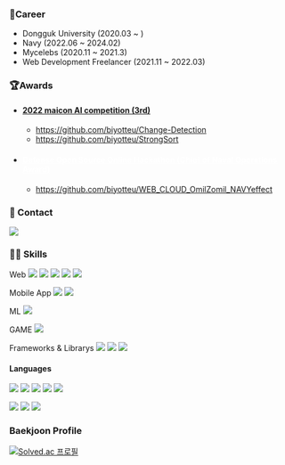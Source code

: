 

### 🤖Career
- Dongguk University (2020.03 ~ )
- Navy (2022.06 ~ 2024.02)
- Mycelebs (2020.11 ~ 2021.3)
- Web Development Freelancer (2021.11 ~ 2022.03)

### 🏆Awards
- <a href="https://gallery1.osam.kr/award/military_third.jsp"><h4>2022 maicon AI competition (3rd)</h4></a>
  - https://github.com/biyotteu/Change-Detection
  - https://github.com/biyotteu/StrongSort
- <a href="https://osam.kr/hackathon/awards?m=v&wdnId=100" style="color:#fff"><h4>Defense Open Source Online Hackathon (Chief of Naval Operations Award)</h4></a>
  - https://github.com/biyotteu/WEB_CLOUD_OmilZomil_NAVYeffect

### 🤝 Contact
<a href="mailto:tjqtjq0516@gmail.com" target="_blank"><img src="https://img.shields.io/badge/tjqtjq0516@gmail.com-EA4335?style=flat-square&logo=Gmail&logoColor=white"/></a>

### 🧑‍💻 Skills
<p>
 Web
 <img src="https://img.shields.io/badge/Node.js-339933?style=flat-square&logo=Node.js&logoColor=white"/>
 <img src="https://img.shields.io/badge/Express-000000?style=flat-square&logo=Express&logoColor=white"/>
 <img src="https://img.shields.io/badge/Vue.js-4FC08D?style=flat-square&logo=Vue.js&logoColor=white"/>
 <img src="https://img.shields.io/badge/React-61DAFB?style=flat-square&logo=React&logoColor=black"/>
 <img src="https://img.shields.io/badge/PHP-777BB4?style=flat-square&logo=PHP&logoColor=white"/>
</p>
<p>
 Mobile App
 <img src="https://img.shields.io/badge/Android-3DDC84?style=flat-square&logo=Android&logoColor=white"/>
 <img src="https://img.shields.io/badge/Flutter-02569B?style=flat-square&logo=Flutter&logoColor=white"/>
</p>
<p>
 ML
 <img src="https://img.shields.io/badge/PyTorch-EE4C2C?style=flat-square&logo=PyTorch&logoColor=white"/>
</p>
<p>
 GAME
 <img src="https://img.shields.io/badge/Unity-000000?style=flat-square&logo=Unity&logoColor=white"/>
</p>
<p>
 Frameworks & Librarys
 <img src="https://img.shields.io/badge/OpenCV-5C3EE8?style=flat-square&logo=OpenCV&logoColor=white"/>
 <img src="https://img.shields.io/badge/OpenGL-5586A4?style=flat-square&logo=OpenGL&logoColor=white"/>
  <img src="https://img.shields.io/badge/.NET-512BD4?style=flat-square&logo=.NET&logoColor=white"/>
</p>

#### Languages
<p>
 <img src="https://img.shields.io/badge/C-A8B9CC?style=flat-square&logo=C&logoColor=white"/>
 <img src="https://img.shields.io/badge/C++-00599C?style=flat-square&logo=C++&logoColor=white"/>
  <img src="https://img.shields.io/badge/JavaScript-F7DF1E?style=flat-square&logo=JavaScript&logoColor=white"/>
 <img src="https://img.shields.io/badge/Rust-000000?style=flat-square&logo=Rust&logoColor=white"/>
 <img src="https://img.shields.io/badge/Go-00ADD8?style=flat-square&logo=Go&logoColor=white"/>
</p>
<p>
 
  <img src="https://img.shields.io/badge/Python-3776AB?style=flat-square&logo=Python&logoColor=white"/>
  <img src="https://img.shields.io/badge/MySQL-4479A1?style=flat-square&logo=MySQL&logoColor=white"/>
 <img src="https://img.shields.io/badge/Dart-0175C2?style=flat-square&logo=Dart&logoColor=white"/>
</p>

### Baekjoon Profile
[![Solved.ac
프로필](http://mazassumnida.wtf/api/v2/generate_badge?boj=tjqtjq0516)](https://solved.ac/tjqtjq0516)

